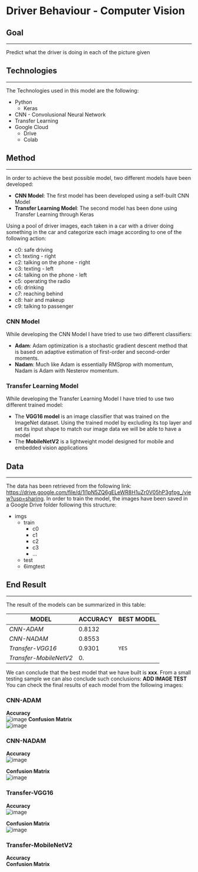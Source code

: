 # Driver Behaviour - Computer Vision
## Goal 
--- 
Predict what the driver is doing in each of the picture given
## Technologies
---
The Technologies used in this model are the following: 
- Python
    - Keras
- CNN - Convolusional Neural Network
- Transfer Learning 
- Google Cloud
    - Drive
    - Colab

## Method
---
In order to achieve the best possible model, two different models have been developed: 
- **CNN Model**: The first model has been developed using a self-built CNN Model
- **Transfer Learning Model**: The second model has been done using Transfer Learning through Keras

Using a pool of driver images, each taken in a car with a driver doing something in the car and categorize each image according to one of the following action: 
- c0: safe driving
- c1: texting - right
- c2: talking on the phone - right
- c3: texting - left
- c4: talking on the phone - left
- c5: operating the radio
- c6: drinking
- c7: reaching behind
- c8: hair and makeup
- c9: talking to passenger

### CNN Model
While developing the CNN Model I have tried to use two different classifiers: 
- **Adam**: Adam optimization is a stochastic gradient descent method that is based on adaptive estimation of first-order and second-order moments.
- **Nadam**: Much like Adam is essentially RMSprop with momentum, Nadam is Adam with Nesterov momentum.

### Transfer Learning Model
While developing the Transfer Learning Model I have tried to use two different trained model: 
- The **VGG16 model** is an image classifier that was trained on the ImageNet dataset. Using the trained model by excluding its top layer and set its input shape to match our image data we will be able to have a model
- The **MobileNetV2** is a lightweight model designed for mobile and embedded vision applications

## Data
---
The data has been retrieved from the following link: https://drive.google.com/file/d/1l1pN5ZQ6gELeWR8H1uZr0V05hP3gfpg_/view?usp=sharing. In order to train the model, the images have been saved in a Google Drive folder following this structure:
- imgs
  - train
    - c0
    - c1
    - c2
    - c3
    - ...
  - test
  - 6imgtest

## End Result 
--- 
The result of the models can be summarized in this table: 

MODEL | ACCURACY | BEST MODEL
--- | --- | ---
*CNN-ADAM* | 0.8132 | 
*CNN-NADAM* | 0.8553 |
*Transfer-VGG16* | 0.9301 | `YES`
*Transfer-MobileNetV2* | 0. | 

We can conclude that the best model that we have built is **xxx**. From a small testing sample we can also conclude such conclusions: 
**ADD IMAGE TEST**
You can check the final results of each model from the following images:
### CNN-ADAM 
**Accuracy**  
![image](https://github.com/Niccoborg22/Computer-Vision-Driver/assets/114749413/f89fa424-ca16-49f3-a9d0-e08471e0f69e)
**Confusion Matrix**  
![image](https://github.com/Niccoborg22/Computer-Vision-Driver/assets/114749413/1cd60067-6dd5-4d4c-b9d0-9e22f48b7bd2)
### CNN-NADAM 
**Accuracy**  
![image](https://github.com/Niccoborg22/Computer-Vision-Driver/assets/114749413/0ca2d83c-04a1-487a-9a47-d404ad405aa4)

**Confusion Matrix**  
![image](https://github.com/Niccoborg22/Computer-Vision-Driver/assets/114749413/15de3e66-9f42-4cc0-b483-a7e5475cdc71)

### Transfer-VGG16
**Accuracy**  
![image](https://github.com/Niccoborg22/Computer-Vision-Driver/assets/114749413/ce261656-03e3-4a53-93e9-006a84d01226)

**Confusion Matrix**  
![image](https://github.com/Niccoborg22/Computer-Vision-Driver/assets/114749413/7974fed5-101c-4fb1-8762-36260b2787a5)

### Transfer-MobileNetV2
**Accuracy**  
**Confusion Matrix**  
